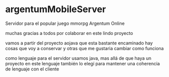 # argentumMobileServer
Servidor para el popular juego mmorpg Argentum Online

muchas gracias a todos por colaborar en este lindo proyecto

vamos a partir del proyecto aojava que esta bastante encaminado
hay cosas que voy a conservar y otras que me gustaria cambiar como funciona

como lenguaje para el servidor usamos java, mas allá de que haya un proyecto en este lenguaje también lo elegí para mantener una coherencia de lenguaje con el cliente
